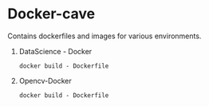 # Docker-cave
Contains dockerfiles and images for various environments.

1. DataScience - Docker

    `docker build - Dockerfile`

2. Opencv-Docker

    `docker build - Dockerfile`

